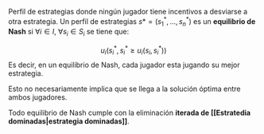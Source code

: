 
Perfil de estrategias donde ningún jugador tiene incentivos a desviarse a otra estrategia. Un perfil de estrategias $s* = (s_{1}^{*},\dots,s_{n}^{*})$ es un **equilibrio de Nash** si $\forall i\in I,\ \forall s_i\in S_i$ se tiene que:

$$u_i(s_{i}^{*},s^{*}_{i}\geq u_i(s_i,s_{i}^{*}))$$ 
Es decir, en un equilibrio de Nash, cada jugador esta jugando su mejor estrategia. 

Esto no necesariamente implica que se llega a la solución óptima entre ambos jugadores. 

Todo equilibrio de Nash cumple con la eliminación **iterada de [[Estratedia dominadas|estrategia dominadas]]**. 